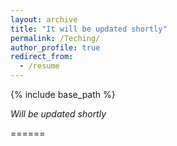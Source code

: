 ```yaml
---
layout: archive
title: "It will be updated shortly"
permalink: /Teching/
author_profile: true
redirect_from:
  - /resume
---
```


{% include base_path %}

*Will be updated shortly*

======


